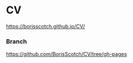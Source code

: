 <h1>CV</h1>

<a href="https://borisscotch.github.io/CV/" target="_blank">https://borisscotch.github.io/CV/</a>

<h3>Branch</h3>

<a href="hhttps://github.com/BorisScotch/CV/tree/gh-pages" target="_self">https://github.com/BorisScotch/CV/tree/gh-pages</a>
